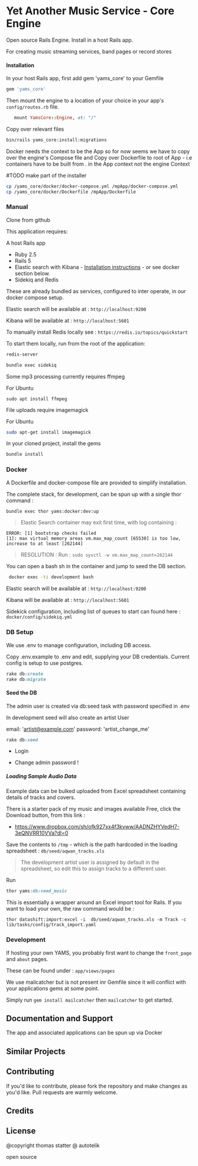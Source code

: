 Yet Another Music Service - Core Engine
================

Open source Rails Engine. Install in a host Rails app.

For creating music streaming services, band pages or record stores

#### Installation

In your host Rails app, first add gem 'yams_core' to your Gemfile

```ruby
gem 'yams_core'
```

Then mount the engine to a location of your choice in your app's `config/routes.rb` file.
 
```ruby
   mount YamsCore::Engine, at: "/"
```

Copy over relevant files
 
```sh
bin/rails yams_core:install:migrations
```

Docker needs the context to be the App so for now seems we have to copy over the engine's  Compose file and 
Copy over Dockerfile to root of App - i.e containers have to be built from . in the App context not the engine Context 

#TODO make part of the installer

```sh 
cp /yams_core/docker/docker-compose.yml /mpApp/docker-compose.yml
cp /yams_core/docker/Dockerfile /mpApp/Dockerfile
```
   
### Manual

Clone from github

This application requires:

A host Rails app

- Ruby 2.5
- Rails 5
- Elastic search with Kibana - [Installation instructions](https://www.elastic.co/guide/en/elasticsearch/reference/current/_installation.html) - or see docker section below.
- Sidekiq and Redis

These are already bundled as services, configured to inter operate, in our docker compose setup. 

Elastic search will be available at : `http://localhost:9200`

Kibana will be available at : `http://localhost:5601` 

To manually install Redis locally see  : `https://redis.io/topics/quickstart`

To start them locally, run from the root of the application:

```sh
redis-server

bundle exec sidekiq
```

Some mp3 processing currently requires ffmpeg

For Ubuntu
```
sudo apt install ffmpeg
```

File uploads require imagemagick

For Ubuntu

```sh
sudo apt-get install imagemagick
```

In your cloned project, install the gems

```sh
bundle install
```

### Docker

A Dockerfile and docker-compose file are provided to simplify installation.

The complete stack, for development, can be spun up with a single thor command :

```sh
bundle exec thor yams:docker:dev:up
```

> Elastic Search container may exit first time, with log containing :

```
ERROR: [1] bootstrap checks failed
[1]: max virtual memory areas vm.max_map_count [65530] is too low, increase to at least [262144]
```

>RESOLUTION : Run : `sudo sysctl -w vm.max_map_count=262144`

You can open a bash sh in the container and jump to seed the DB section.
```sh
 docker exec -ti development bash
```
Elastic search will be available at : `http://localhost:9200`

Kibana will be available at : `http://localhost:5601` 

Sidekick configuration, including list of queues to start can found here : `docker/config/sidekiq.yml`

### DB Setup

We use .env to manage configuration, including DB access.

Copy .env.example to .env and edit, supplying your DB credentials. Current config is setup to use postgres.

```ruby
rake db:create
rake db:migrate
```

#### Seed the DB

The admin user is created via db:seed task with password specified in .env

In development seed will also create an artist User

email: 'artist@example.com'
password: 'artist_change_me'
 
 ```ruby
rake db:seed
```

- Login

- Change admin password !

##### Loading Sample Audio Data

Example data can be bulked uploaded from Excel spreadsheet containing details of tracks and covers.

There is a starter pack of my music and images available Free, click the Download button, from this link : 

- https://www.dropbox.com/sh/ofk927xx4f3kvww/AADNZHYVedH7-3eQNVRR10VVa?dl=0

Save the contents to `/tmp` - which is the path hardcoded in the loading spreadsheet : `db/seed/aqwan_tracks.xls`
 
>The development artist user is assigned by default in the spreadsheet, so edit this to assign tracks to a different user.

Run

```ruby
thor yams:db:seed_music
```

This is essentially a wrapper around an Excel import tool for Rails. If you want to load your own, the raw command would be :

```
thor datashift:import:excel -i  db/seed/aqwan_tracks.xls -m Track -c lib/tasks/config/track_import.yaml 
```


### Development

If hosting your own YAMS, you probably first want to change the `front_page` and `about` pages. 

These can be found under : `app/views/pages`

We use mailcatcher but is not present inr Gemfile since it will conflict with your applications gems at some point.

Simply run `gem install mailcatcher` then `mailcatcher` to get started.


Documentation and Support
-------------------------

The app and associated applications can be spun up via Docker


Similar Projects
----------------

Contributing
------------

If you'd like to contribute, please fork the repository and make changes as you'd like. Pull requests are warmly welcome.

Credits
-------

License
-------
@copyright thomas statter @ autotelik

open source